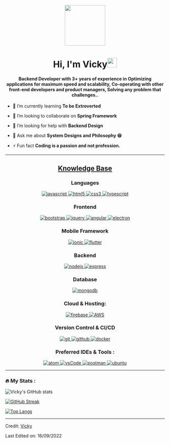 <p align="center">
    <img style="width:8rem; height:auto" src="https://cdn.dribbble.com/users/1787323/screenshots/10091971/media/d43c019bfeff34be8816481e843ea8c1.png" />
</p>

<h1 align="center">Hi, I'm Vicky<img width="30px" src="https://raw.githubusercontent.com/iampavangandhi/iampavangandhi/master/gifs/Hi.gif"></h1>
<h4 font-size="20" align="center">Backend Developer with 3+ years of experience in Optimizing applications for maximum speed and scalability, Co-operating with other front-end developers and product managers, Solving any problem that challenges..</h4>


- 🌱 I’m currently learning **To be Extroverted**

- 👯 I’m looking to collaborate on **Spring Framework**

- 🤝 I’m looking for help with **Backend Design**

- 💬 Ask me about **System Designs and Philosophy 😆**

- ⚡ Fun fact **Coding is a passion and not profession.**


---


<h2 align="center"><u><b>Knowledge Base</b></u></h2>
<h3 align="center">Languages</h3>
<p align="center">
    <a href="https://developer.mozilla.org/en-US/docs/Web/JavaScript" target="_blank">
        <img src="https://img.shields.io/badge/Javascript-F7DF1E.svg?style=for-the-badge&logo=javascript&logoColor=black" alt="javascript" />
    </a>
    <a href="https://www.w3.org/html/" target="_blank">
        <img src="https://img.shields.io/badge/html-E34F26.svg?style=for-the-badge&logo=html5&logoColor=white" alt="html5" />
    </a>
    <a href="https://www.w3schools.com/css/" target="_blank">
        <img src="https://img.shields.io/badge/css-1572B6.svg?style=for-the-badge&logo=css3&logoColor=white" alt="css3" />
    </a>
    <a href="https://www.typescriptlang.org/" target="_blank">
        <img src="https://img.shields.io/badge/typescript-3178C6.svg?style=for-the-badge&logo=typescript&logoColor=white" alt="typescript" />
    </a>
</p>

<h3 align="center">Frontend</h3>
<p align="center">
    <a href="https://getbootstrap.com" target="_blank">
        <img src="https://img.shields.io/badge/bootstrap-7952B3.svg?style=for-the-badge&logo=bootstrap&logoColor=white" alt="bootstrap" />
    </a>
    <a href="https://jquery.com/" target="_blank">
        <img src="https://img.shields.io/badge/jquery-0769AD.svg?style=for-the-badge&logo=jquery&logoColor=white" alt="jquery" />
    </a>
    <a href="https://angularjs.org" target="_blank">
        <img src="https://img.shields.io/badge/Angular%20JS-7952B3.svg?style=for-the-badge&logo=angular&color=df4418" alt="angular" />
    </a>
    <a href="https://www.electronjs.org" target="_blank">
        <img src="https://img.shields.io/badge/electron-7952B3.svg?style=for-the-badge&logo=electron&color=2b2e3a&logoColor=a4f2fe" alt="electron" />
    </a>
</p>

<h3 align="center">Mobile Framework</h3>
<p align="center">
    <a href="https://ionicframework.com" target="_blank">
        <img src="https://img.shields.io/badge/ionic-7952B3.svg?style=for-the-badge&logo=ionic&color=blue&logoColor=white" alt="ionic" />
    </a>
    <a href="https://flutter.dev" target="_blank">
        <img src="https://img.shields.io/badge/flutter-7952B3.svg?style=for-the-badge&logo=flutter&color=185A9D" alt="flutter" />
    </a>
</p>

<h3 align="center">Backend</h3>
<p align="center">
    <a href="https://nodejs.org" target="_blank">
        <img src="https://img.shields.io/badge/node.js-339933.svg?style=for-the-badge&logo=nodedotjs&logoColor=white" alt="nodejs" />
    </a>
    <a href="https://expressjs.com" target="_blank">
        <img src="https://img.shields.io/badge/express-000000.svg?style=for-the-badge&logo=express&logoColor=white" alt="express" />
    </a>
</p>

<h3 align="center">Database</h3>
<p align="center">
    <a href="https://www.mongodb.com/" target="_blank">
        <img src="https://img.shields.io/badge/mongodb-47A248.svg?style=for-the-badge&logo=mongodb&logoColor=white" alt="mongodb" />
    </a>
</p>

<h3 align="center">Cloud & Hosting:</h3>
<p align="center">
    <a href="https://firebase.google.com/" target="_blank">
        <img src="https://img.shields.io/badge/firebase-FFCA28.svg?style=for-the-badge&logo=firebase&logoColor=black" alt="firebase" />
    </a>
    <a href="https://aws.amazon.com/" target="_blank">
        <img src="https://img.shields.io/badge/aws-7952B3.svg?style=for-the-badge&logo=aws&color=ec912d&logoColor=white" alt="AWS" />
    </a>
</p>

<h3 align="center">Version Control & CI/CD</h3>
<p align="center">
    <a href="https://git-scm.com/" target="_blank">
        <img src="https://img.shields.io/badge/git-F05032.svg?style=for-the-badge&logo=git&logoColor=white" alt="git" />
    </a>
    <a href="https://github.com/VivekManvar001" target="_blank">
        <img src="https://img.shields.io/badge/github-181717.svg?style=for-the-badge&logo=github&logoColor=white" alt="github" />
    </a>
    <a href="https://www.docker.com/" target="_blank">
        <img src="https://img.shields.io/badge/docker-2496ED.svg?style=for-the-badge&logo=docker&logoColor=white" alt="docker" />
    </a>
</p>

<h3 align="center">Preferred IDEs & Tools :</h3>
<p align="center">
    <a href="https://atom.io/" target="_blank">
        <img src="https://img.shields.io/badge/atom-7952B3.svg?style=for-the-badge&logo=atom&color=584b4f&logoColor=e0ad38" alt="atom" />
    </a>
    <a href="https://code.visualstudio.com/" target="_blank">
        <img src="https://img.shields.io/badge/vscode-007ACC.svg?style=for-the-badge&logo=visualstudiocode&logoColor=white" alt="vsCode" />
    </a>
    <a href="https://postman.com" target="_blank">
        <img src="https://img.shields.io/badge/postman-FF6C37.svg?style=for-the-badge&logo=postman&logoColor=white" alt="postman" />
    </a>
    <a href="https://ubuntu.com/" target="_blank">
        <img src="https://img.shields.io/badge/ubuntu-E95420.svg?style=for-the-badge&logo=ubuntu&logoColor=white" alt="ubuntu" />
    </a>
</p>

---
### :fire: My Stats :

![Vicky's GitHub stats](https://github-readme-stats.vercel.app/api?username=VivekManvar001&show_icons=true&theme=vue-dark)

[![GitHub Streak](https://streak-stats.demolab.com?user=VivekManvar001&theme=highcontrast&hide_border=true&border_radius=5)](https://git.io/streak-stats)

[![Top Langs](https://github-readme-stats.vercel.app/api/top-langs/?username=VivekManvar001&layout=compact&theme=vision-friendly-dark&hide_border=true&border_radius=5&exclude_repo=github-readme-stats,anuraghazra.github.io)](https://github.com/anuraghazra/github-readme-stats)

------
Credit: [Vicky](https://github.com/VivekManvar001)

Last Edited on: 16/09/2022
